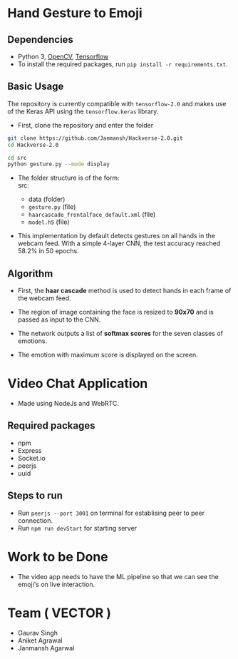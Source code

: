 # Hand Gesture to Emoji
## Dependencies

* Python 3, [OpenCV](https://opencv.org/), [Tensorflow](https://www.tensorflow.org/)
* To install the required packages, run `pip install -r requirements.txt`.

## Basic Usage

The repository is currently compatible with `tensorflow-2.0` and makes use of the Keras API using the `tensorflow.keras` library.

* First, clone the repository and enter the folder

```bash
git clone https://github.com/Janmansh/Hackverse-2.0.git
cd Hackverse-2.0
```


```bash
cd src
python gesture.py --mode display
```

* The folder structure is of the form:  
  src:
  * data (folder)
  * `gesture.py` (file)
  * `haarcascade_frontalface_default.xml` (file)
  * `model.h5` (file)

* This implementation by default detects gestures on all hands in the webcam feed. With a simple 4-layer CNN, the test accuracy reached 58.2% in 50 epochs.




## Algorithm

* First, the **haar cascade** method is used to detect hands in each frame of the webcam feed.

* The region of image containing the face is resized to **90x70** and is passed as input to the CNN.

* The network outputs a list of **softmax scores** for the seven classes of emotions.

* The emotion with maximum score is displayed on the screen.

# Video Chat Application
* Made using NodeJs and WebRTC. 
## Required packages
* npm
* Express
* Socket.io
* peerjs
* uuid
## Steps to run
* Run  `peerjs --port 3001` on terminal for establising peer to peer connection. <br/>
* Run `npm run devStart` for starting server

# Work to be Done
* The video app needs to have the ML pipeline so that we can see the emoji's on live interaction.

# Team ( VECTOR )

- Gaurav Singh
- Aniket Agrawal
- Janmansh Agarwal
